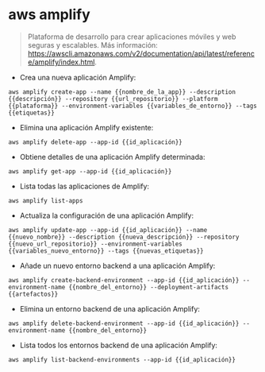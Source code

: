 # aws amplify

> Plataforma de desarrollo para crear aplicaciones móviles y web seguras y escalables.
> Más información: <https://awscli.amazonaws.com/v2/documentation/api/latest/reference/amplify/index.html>.

- Crea una nueva aplicación Amplify:

`aws amplify create-app --name {{nombre_de_la_app}} --description {{descripción}} --repository {{url_repositorio}} --platform {{plataforma}} --environment-variables {{variables_de_entorno}} --tags {{etiquetas}}`

- Elimina una aplicación Amplify existente:

`aws amplify delete-app --app-id {{id_aplicación}}`

- Obtiene detalles de una aplicación Amplify determinada:

`aws amplify get-app --app-id {{id_aplicación}}`

- Lista todas las aplicaciones de Amplify:

`aws amplify list-apps`

- Actualiza la configuración de una aplicación Amplify:

`aws amplify update-app --app-id {{id_aplicación}} --name {{nuevo_nombre}} --description {{nueva_descripción}} --repository {{nuevo_url_repositorio}} --environment-variables {{variables_nuevo_entorno}} --tags {{nuevas_etiquetas}}`

- Añade un nuevo entorno backend a una aplicación Amplify:

`aws amplify create-backend-environment --app-id {{id_aplicación}} --environment-name {{nombre_del_entorno}} --deployment-artifacts {{artefactos}}`

- Elimina un entorno backend de una aplicación Amplify:

`aws amplify delete-backend-environment --app-id {{id_aplicación}} --environment-name {{nombre_del_entorno}}`

- Lista todos los entornos backend de una aplicación Amplify:

`aws amplify list-backend-environments --app-id {{id_aplicación}}`
